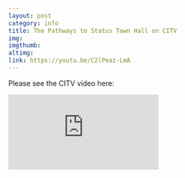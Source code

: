 ```yaml
---
layout: post
category: info
title: The Pathways to Status Town Hall on CITV
img: 
imgthumb: 
altimg: 
link: https://youtu.be/C2lPeaz-LmA
---
```

Please see the CITV video here:
<iframe src="https://www.youtube.com/embed/C2lPeaz-LmA" frameborder="0" allowfullscreen class="video"></iframe>
